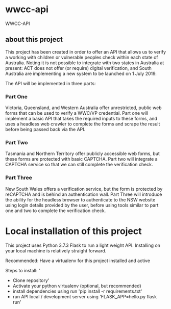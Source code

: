# wwcc-api
WWCC-API

## about this project 

This project has been created in order to offer an API that allows us to verify a working with children or vulnerable peoples check within each state of Australia. Noting it is not possible to integrate with two states in Australia at present: ACT does not offer (or require) digital verification, and South Australia are implementing a new system to be launched on 1 July 2019.


The API will be implemented in three parts:

### Part One

Victoria, Queensland, and Western Australia offer unrestricted, public web forms that can be used to verify a WWC/VP credential. Part one will implement a basic API that takes the required inputs to these forms, and uses a headless web crawler to complete the forms and scrape the result before being passed back via the API.

### Part Two 
Tasmania and Northern Territory offer publicly accessible web forms, but these forms are protected with basic CAPTCHA. Part two will integrate a CAPTCHA service so that we can still complete the verification check.

### Part Three
New South Wales offers a verification service, but the form is protected by reCAPTCHA and is behind an authentication wall. Part Three will introduce the ability for the headless browser to authenticate to the NSW website using login details provided by the user, before using tools similar to part one and two to complete the verification check.

# Local installation of this project

This project uses Python 3.7.3 Flask to run a light weight API. 
Installing on your local machine is relatively straight forward. 

Recommended: Have a virtualenv for this project installed and active

Steps to install: '
 * Clone repository'
 * Activate your python virtualenv (optional, but recommended)
 * install dependencies using run 'pip install -r requirements.txt'
 * run API local / development server using 'FLASK_APP=hello.py flask run'
